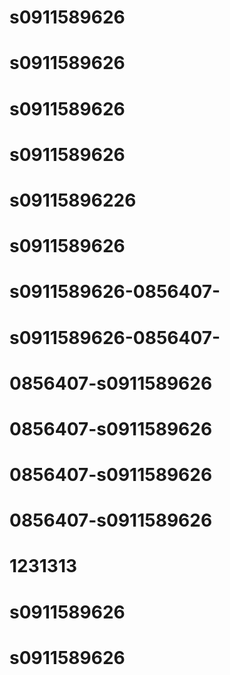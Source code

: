 # s0911589626
# s0911589626
# s0911589626
# s0911589626
# s09115896226
# s0911589626
# s0911589626-0856407-
# s0911589626-0856407-
# 0856407-s0911589626
# 0856407-s0911589626
# 0856407-s0911589626
# 0856407-s0911589626
# 1231313
# s0911589626
# s0911589626
